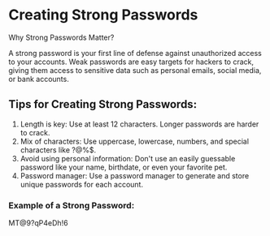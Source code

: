 # Creating Strong Passwords
Why Strong Passwords Matter?

A strong password is your first line of defense against unauthorized access to your accounts. Weak passwords are easy targets for hackers to crack, giving them access to sensitive data such as personal emails, social media, or bank accounts.

## Tips for Creating Strong Passwords:
1. Length is key: Use at least 12 characters. Longer passwords are harder to crack.
2. Mix of characters: Use uppercase, lowercase, numbers, and special characters like ?@%$.
3. Avoid using personal information: Don't use an easily guessable password like your name, birthdate, or even your favorite pet.
4. Password manager: Use a password manager to generate and store unique passwords for each account.

### Example of a Strong Password:
MT@9?qP4eDh!6
